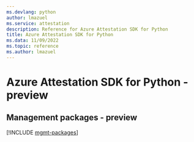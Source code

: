 ```yaml
---
ms.devlang: python
author: lmazuel
ms.service: attestation
description: Reference for Azure Attestation SDK for Python
title: Azure Attestation SDK for Python
ms.data: 11/09/2022
ms.topic: reference
ms.author: lmazuel
---
```

# Azure Attestation SDK for Python - preview

## Management packages - preview
[!INCLUDE [mgmt-packages](attestation-mgmt-index.md)]